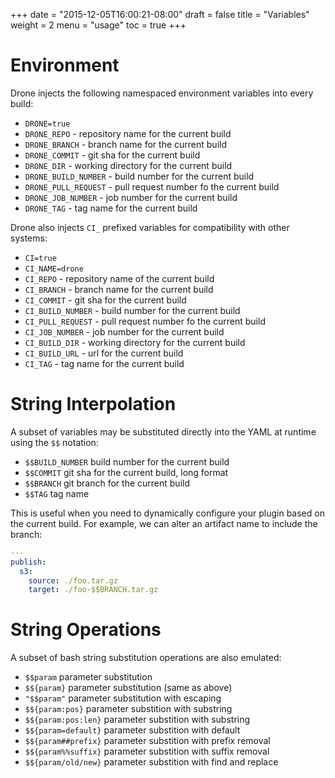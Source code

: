 +++
date = "2015-12-05T16:00:21-08:00"
draft = false
title = "Variables"
weight = 2
menu = "usage"
toc = true
+++

# Environment

Drone injects the following namespaced environment variables into every build:

* `DRONE=true`
* `DRONE_REPO` - repository name for the current build
* `DRONE_BRANCH` - branch name for the current build
* `DRONE_COMMIT` - git sha for the current build
* `DRONE_DIR` - working directory for the current build
* `DRONE_BUILD_NUMBER` - build number for the current build
* `DRONE_PULL_REQUEST` - pull request number fo the current build
* `DRONE_JOB_NUMBER` - job number for the current build
* `DRONE_TAG` - tag name for the current build

Drone also injects `CI_` prefixed variables for compatibility with other systems:

* `CI=true`
* `CI_NAME=drone`
* `CI_REPO` - repository name of the current build
* `CI_BRANCH` - branch name for the current build
* `CI_COMMIT` - git sha for the current build
* `CI_BUILD_NUMBER` - build number for the current build
* `CI_PULL_REQUEST` - pull request number fo the current build
* `CI_JOB_NUMBER` - job number for the current build
* `CI_BUILD_DIR` - working directory for the current build
* `CI_BUILD_URL` - url for the current build
* `CI_TAG` - tag name for the current build


# String Interpolation

A subset of variables may be substituted directly into the YAML at runtime using the `$$` notation:

* `$$BUILD_NUMBER` build number for the current build
* `$$COMMIT` git sha for the current build, long format
* `$$BRANCH` git branch for the current build
* `$$TAG` tag name

This is useful when you need to dynamically configure your plugin based on the current build. For example, we can alter an artifact name to include the branch:

```yaml
---
publish:
  s3:
    source: ./foo.tar.gz
    target: ./foo-$$BRANCH.tar.gz
```

# String Operations

A subset of bash string substitution operations are also emulated:

* `$$param` parameter substitution
* `$${param}` parameter substitution (same as above)
* `"$$param"` parameter substitution with escaping
* `$${param:pos}` parameter substition with substring
* `$${param:pos:len}` parameter substition with substring
* `$${param=default}` parameter substition with default
* `$${param##prefix}` parameter substition with prefix removal
* `$${param%%suffix}` parameter substition with suffix removal
* `$${param/old/new}` parameter substition with find and replace
